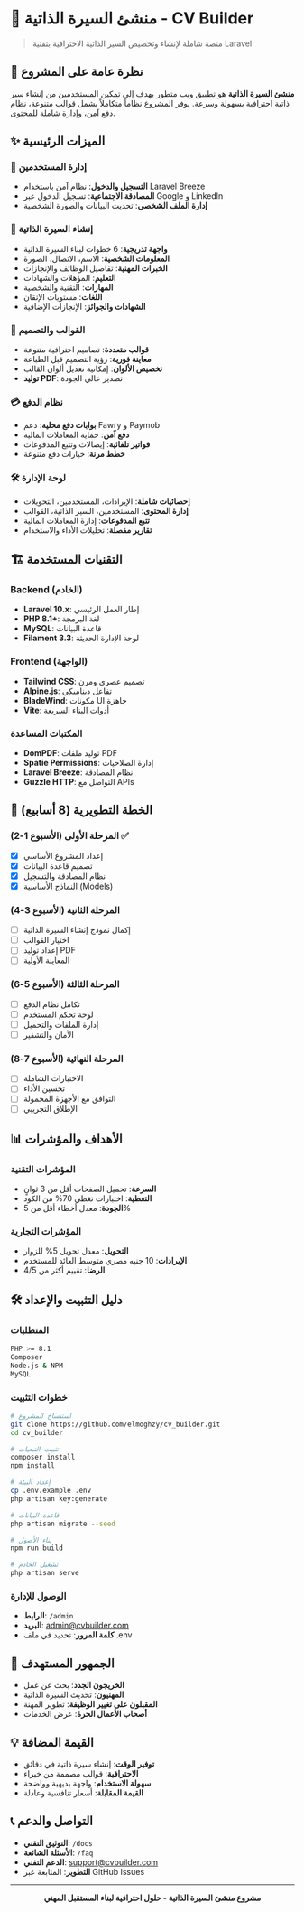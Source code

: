 # 📄 منشئ السيرة الذاتية - CV Builder

> منصة شاملة لإنشاء وتخصيص السير الذاتية الاحترافية بتقنية Laravel

## 🎯 نظرة عامة على المشروع

**منشئ السيرة الذاتية** هو تطبيق ويب متطور يهدف إلى تمكين المستخدمين من إنشاء سير ذاتية احترافية بسهولة وسرعة. يوفر المشروع نظاماً متكاملاً يشمل قوالب متنوعة، نظام دفع آمن، وإدارة شاملة للمحتوى.

## ✨ الميزات الرئيسية

### 🔐 إدارة المستخدمين
- **التسجيل والدخول**: نظام آمن باستخدام Laravel Breeze
- **المصادقة الاجتماعية**: تسجيل الدخول عبر Google و LinkedIn
- **إدارة الملف الشخصي**: تحديث البيانات والصورة الشخصية

### 📝 إنشاء السيرة الذاتية
- **واجهة تدريجية**: 6 خطوات لبناء السيرة الذاتية
- **المعلومات الشخصية**: الاسم، الاتصال، الصورة
- **الخبرات المهنية**: تفاصيل الوظائف والإنجازات
- **التعليم**: المؤهلات والشهادات
- **المهارات**: التقنية والشخصية
- **اللغات**: مستويات الإتقان
- **الشهادات والجوائز**: الإنجازات الإضافية

### 🎨 القوالب والتصميم
- **قوالب متعددة**: تصاميم احترافية متنوعة
- **معاينة فورية**: رؤية التصميم قبل الطباعة
- **تخصيص الألوان**: إمكانية تعديل ألوان القالب
- **توليد PDF**: تصدير عالي الجودة

### 💳 نظام الدفع
- **بوابات دفع محلية**: دعم Fawry و Paymob
- **دفع آمن**: حماية المعاملات المالية
- **فواتير تلقائية**: إيصالات وتتبع المدفوعات
- **خطط مرنة**: خيارات دفع متنوعة

### 🛠️ لوحة الإدارة
- **إحصائيات شاملة**: الإيرادات، المستخدمين، التحويلات
- **إدارة المحتوى**: المستخدمين، السير الذاتية، القوالب
- **تتبع المدفوعات**: إدارة المعاملات المالية
- **تقارير مفصلة**: تحليلات الأداء والاستخدام

## 🏗️ التقنيات المستخدمة

### Backend (الخادم)
- **Laravel 10.x**: إطار العمل الرئيسي
- **PHP 8.1+**: لغة البرمجة
- **MySQL**: قاعدة البيانات
- **Filament 3.3**: لوحة الإدارة الحديثة

### Frontend (الواجهة)
- **Tailwind CSS**: تصميم عصري ومرن
- **Alpine.js**: تفاعل ديناميكي
- **BladeWind**: مكونات UI جاهزة
- **Vite**: أدوات البناء السريعة

### المكتبات المساعدة
- **DomPDF**: توليد ملفات PDF
- **Spatie Permissions**: إدارة الصلاحيات
- **Laravel Breeze**: نظام المصادقة
- **Guzzle HTTP**: التواصل مع APIs

## 🚀 الخطة التطويرية (8 أسابيع)

### المرحلة الأولى (الأسبوع 1-2) ✅
- [x] إعداد المشروع الأساسي
- [x] تصميم قاعدة البيانات
- [x] نظام المصادقة والتسجيل
- [x] النماذج الأساسية (Models)

### المرحلة الثانية (الأسبوع 3-4)
- [ ] إكمال نموذج إنشاء السيرة الذاتية
- [ ] اختيار القوالب
- [ ] إعداد توليد PDF
- [ ] المعاينة الأولية

### المرحلة الثالثة (الأسبوع 5-6)
- [ ] تكامل نظام الدفع
- [ ] لوحة تحكم المستخدم
- [ ] إدارة الملفات والتحميل
- [ ] الأمان والتشفير

### المرحلة النهائية (الأسبوع 7-8)
- [ ] الاختبارات الشاملة
- [ ] تحسين الأداء
- [ ] التوافق مع الأجهزة المحمولة
- [ ] الإطلاق التجريبي

## 📊 الأهداف والمؤشرات

### المؤشرات التقنية
- **السرعة**: تحميل الصفحات أقل من 3 ثوانٍ
- **التغطية**: اختبارات تغطي 70% من الكود
- **الجودة**: معدل أخطاء أقل من 5%

### المؤشرات التجارية
- **التحويل**: معدل تحويل 5% للزوار
- **الإيرادات**: 10 جنيه مصري متوسط العائد للمستخدم
- **الرضا**: تقييم أكثر من 4/5

## 🛠️ دليل التثبيت والإعداد

### المتطلبات
```bash
PHP >= 8.1
Composer
Node.js & NPM
MySQL
```

### خطوات التثبيت
```bash
# استنساخ المشروع
git clone https://github.com/elmoghzy/cv_builder.git
cd cv_builder

# تثبيت التبعيات
composer install
npm install

# إعداد البيئة
cp .env.example .env
php artisan key:generate

# قاعدة البيانات
php artisan migrate --seed

# بناء الأصول
npm run build

# تشغيل الخادم
php artisan serve
```

### الوصول للإدارة
- **الرابط**: `/admin`
- **البريد**: admin@cvbuilder.com
- **كلمة المرور**: تحديد في ملف .env

## 🎯 الجمهور المستهدف

- **الخريجون الجدد**: بحث عن عمل
- **المهنيون**: تحديث السيرة الذاتية
- **المقبلون على تغيير الوظيفة**: تطوير المهنة
- **أصحاب الأعمال الحرة**: عرض الخدمات

## 💡 القيمة المضافة

- **توفير الوقت**: إنشاء سيرة ذاتية في دقائق
- **الاحترافية**: قوالب مصممة من خبراء
- **سهولة الاستخدام**: واجهة بديهية وواضحة
- **القيمة المقابلة**: أسعار تنافسية وعادلة

## 📞 التواصل والدعم

- **التوثيق التقني**: `/docs`
- **الأسئلة الشائعة**: `/faq`
- **الدعم التقني**: support@cvbuilder.com
- **التطوير**: المتابعة عبر GitHub Issues

---

<p align="center">
<strong>مشروع منشئ السيرة الذاتية - حلول احترافية لبناء المستقبل المهني</strong>
</p>
